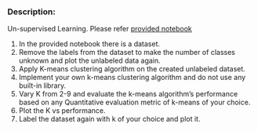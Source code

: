 ### Description:
Un-supervised Learning. Please refer [provided notebook](https://colab.research.google.com/drive/1KcWP3-cKTrBsbqGetmRbnUUijjXnRoho?usp=sharing)    
1. In the provided notebook there is a dataset.    
2. Remove the labels from the dataset to make the number of classes unknown and plot the unlabeled data again.    
3. Apply K-means clustering algorithm on the created unlabeled dataset.    
4. Implement your own k-means clustering algorithm and do not use any built-in library.    
5. Vary K from 2-9 and evaluate the k-means algorithm’s performance based on any Quantitative evaluation metric of k-means of your choice.     
6. Plot the K vs performance.
7. Label the dataset again with k of your choice and plot it.   